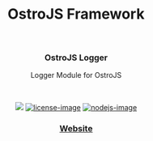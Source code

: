 <div align="center">
  <h1>OstroJS Framework</h1>
  
</div>
<br />

<div align="center">
  <h3>OstroJS Logger</h3>
  <p>Logger Module for OstroJS</p>
</div>

<br />

<div align="center">

![][javascript-image] [![license-image]][license-url] [![nodejs-image]][npm-url]

</div>

<div align="center">
  <h3>
    <a href="https://ostrojs.com">
      Website
    </a>
   
  </h3>
</div>

 
[javascript-image]: https://img.shields.io/badge/JS-javascript-green
[javascript-url]:  "javascript"

[nodejs-image]: https://img.shields.io/badge/node-%3E%3D%2012.0.0-green
[npm-url]: https://npmjs.org/package/@ostro/logger "npm"

[license-image]: https://img.shields.io/github/license/ostrojs/logger
[license-url]: LICENSE.md "license"